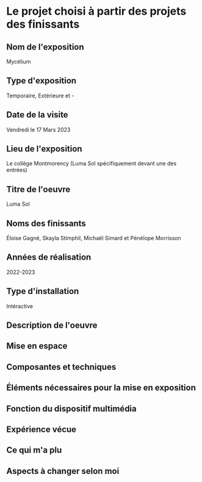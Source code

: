 # Le projet choisi à partir des projets des finissants

<h2>Nom de l'exposition</h2>
Mycélium

<h2>Type d'exposition</h2>
Temporaire, Extérieure et - 

<h2>Date de la visite</h2>
Vendredi le 17 Mars 2023 

<h2>Lieu de l'exposition</h2>
Le collège Montmorency (Luma Sol spécifiquement devant une des entrées)

<h2>Titre de l'oeuvre</h2>
Luma Sol

<h2>Noms des finissants</h2>
Éloise Gagné, Skayla Stimphil, Michaël Simard et Pénélope Morrisson

<h2>Années de réalisation</h2>
2022-2023

<h2>Type d'installation</h2>
Intéractive

<h2>Description de l'oeuvre</h2>

<h2>Mise en espace</h2>

<h2>Composantes et techniques</h2>

<h2>Éléments nécessaires pour la mise en exposition</h2>

<h2>Fonction du dispositif multimédia</h2>

<h2>Expérience vécue</h2>

<h2>Ce qui m'a plu</h2>

<h2>Aspects à changer selon moi</h2>
